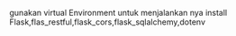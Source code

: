 gunakan virtual Environment untuk menjalankan nya
install Flask,flas_restful,flask_cors,flask_sqlalchemy,dotenv
